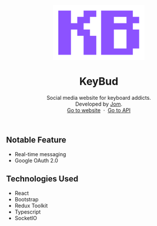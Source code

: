 <h1 align="center">
  <div align="center">
    <img alt="KeyBud Logo" src="./public/images/Keybud Icon.svg" height="150px" width="auto"/>
  </div>
  <br/>
  KeyBud
</h1>
<p align="center">
    Social media website for keyboard addicts.
    <br />
    Developed by <a href="https://github.com/jomkv">Jom</a>.
    <br />
    <a href="https://www.keybud.jomkv.tech">Go to website</a>&nbsp;
    ·
    &nbsp;<a href="https://github.com/jomkv/KeyBud-API">Go to API</a>
  </p>
<br/>

## Notable Feature

* Real-time messaging
* Google OAuth 2.0

## Technologies Used

* React
* Bootstrap
* Redux Toolkit
* Typescript
* SocketIO
